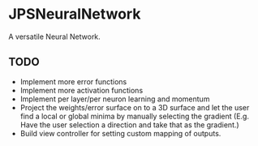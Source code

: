 # JPSNeuralNetwork
A versatile Neural Network.

## TODO
- Implement more error functions
- Implement more activation functions
- Implement per layer/per neuron learning and momentum
- Project the weights/error surface on to a 3D surface and let the user find a local or global minima by manually selecting the gradient (E.g. Have the user selection a direction and take that as the gradient.)
- Build view controller for setting custom mapping of outputs.
